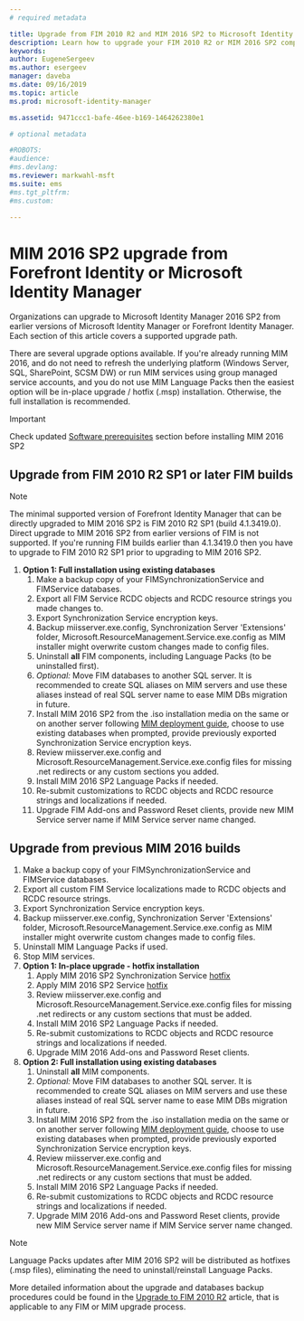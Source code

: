 ```yaml
---
# required metadata

title: Upgrade from FIM 2010 R2 and MIM 2016 SP2 to Microsoft Identity Manager 2016 Service Pack 2 | Microsoft Docs
description: Learn how to upgrade your FIM 2010 R2 or MIM 2016 SP2 components, and then install the components that are new in MIM 2016.
keywords:
author: EugeneSergeev
ms.author: esergeev
manager: daveba
ms.date: 09/16/2019
ms.topic: article
ms.prod: microsoft-identity-manager

ms.assetid: 9471ccc1-bafe-46ee-b169-1464262380e1

# optional metadata

#ROBOTS:
#audience:
#ms.devlang:
ms.reviewer: markwahl-msft
ms.suite: ems
#ms.tgt_pltfrm:
#ms.custom:

---
```


# MIM 2016 SP2 upgrade  from Forefront Identity  or Microsoft Identity Manager

Organizations can upgrade to Microsoft Identity Manager 2016 SP2 from earlier versions of Microsoft Identity Manager or Forefront Identity Manager.  Each section of this article covers a supported upgrade path.

There are several upgrade options available. If you're already running MIM 2016, and do not need to refresh the underlying platform (Windows Server, SQL, SharePoint, SCSM DW) or run MIM services using group managed service accounts, and you do not use MIM Language Packs then the easiest option will be in-place upgrade / hotfix (.msp) installation. Otherwise, the full installation is recommended.

> [!IMPORTANT]
> Check updated [Software prerequisites](prepare-server-ws2016.md#software-prerequisites) section before installing MIM 2016 SP2

## Upgrade from FIM 2010 R2 SP1 or later FIM builds

> [!NOTE]
> The minimal supported version of Forefront Identity Manager that can be directly upgraded to MIM 2016 SP2 is FIM 2010 R2 SP1 (build 4.1.3419.0). Direct upgrade to MIM 2016 SP2 from earlier versions of FIM is not supported. If you're running FIM builds earlier than 4.1.3419.0 then you have to upgrade to FIM 2010 R2 SP1 prior to upgrading to MIM 2016 SP2.

1. **Option 1: Full installation using existing databases**
    1. Make a backup copy of your FIMSynchronizationService and FIMService databases.
    1. Export all FIM Service RCDC objects and RCDC resource strings you made changes to.
    1. Export Synchronization Service encryption keys.
    1. Backup miisserver.exe.config, Synchronization Server 'Extensions' folder, Microsoft.ResourceManagement.Service.exe.config as MIM installer might overwrite custom changes made to config files.
    1. Uninstall **all** FIM components, including Language Packs (to be uninstalled first).
    1. *Optional:* Move FIM databases to another SQL server. It is recommended to create SQL aliases on MIM servers and use these aliases instead of real SQL server name to ease MIM DBs migration in future.
    1. Install MIM 2016 SP2 from the .iso installation media on the same or on another server following [MIM deployment guide](microsoft-identity-manager-deploy.md), choose to use existing databases when prompted, provide previously exported Synchronization Service encryption keys.
    1. Review miisserver.exe.config and Microsoft.ResourceManagement.Service.exe.config files for missing .net redirects or any custom sections you added.
    1. Install MIM 2016 SP2 Language Packs if needed.
    1. Re-submit customizations to RCDC objects and RCDC resource strings and localizations if needed.
    1. Upgrade FIM Add-ons and Password Reset clients, provide new MIM Service server name if MIM Service server name changed.
    
## Upgrade from previous MIM 2016 builds
1. Make a backup copy of your FIMSynchronizationService and FIMService databases.
1. Export all custom FIM Service localizations made to RCDC objects and RCDC resource strings.
1. Export Synchronization Service encryption keys.
1. Backup miisserver.exe.config, Synchronization Server 'Extensions' folder, Microsoft.ResourceManagement.Service.exe.config as MIM installer might overwrite custom changes made to config files.
1. Uninstall MIM Language Packs if used.
1. Stop MIM services.
1. **Option 1: In-place upgrade - hotfix installation**
    1. Apply MIM 2016 SP2 Synchronization Service [hotfix](https://www.microsoft.com/download/details.aspx?id=100412)
    1. Apply MIM 2016 SP2 Service [hotfix](https://www.microsoft.com/download/details.aspx?id=100412)
    1. Review miisserver.exe.config and Microsoft.ResourceManagement.Service.exe.config files for missing .net redirects or any custom sections that must be added.
    1. Install MIM 2016 SP2 Language Packs if needed.
    1. Re-submit customizations to RCDC objects and RCDC resource strings and localizations if needed.
    1. Upgrade MIM 2016 Add-ons and Password Reset clients.
1. **Option 2: Full installation using existing databases**
    1. Uninstall **all** MIM components.
    1. *Optional:* Move FIM databases to another SQL server. It is recommended to create SQL aliases on MIM servers and use these aliases instead of real SQL server name to ease MIM DBs migration in future.
    1. Install MIM 2016 SP2 from the .iso installation media on the same or on another server following [MIM deployment guide](microsoft-identity-manager-deploy.md), choose to use existing databases when prompted, provide previously exported Synchronization Service encryption keys.
    1. Review miisserver.exe.config and Microsoft.ResourceManagement.Service.exe.config files for missing .net redirects or any custom sections that must be added.
    1. Install MIM 2016 SP2 Language Packs if needed.
    1. Re-submit customizations to RCDC objects and RCDC resource strings and localizations if needed.
    1. Upgrade MIM 2016 Add-ons and Password Reset clients, provide new MIM Service server name if MIM Service server name changed.

> [!NOTE]
> Language Packs updates after MIM 2016 SP2 will be distributed as hotfixes (.msp files), eliminating the need to uninstall/reinstall Language Packs.

More detailed information about the upgrade and databases backup procedures could be found in the [Upgrade to FIM 2010 R2](https://docs.microsoft.com/previous-versions/mim/jj134291%28v%3dws.10%29) article, that is applicable to any FIM or MIM upgrade process.
